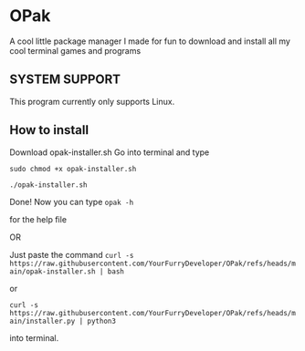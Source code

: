 # OPak
A cool little package manager I made for fun to download and install all my cool terminal games and programs

## SYSTEM SUPPORT
This program currently only supports Linux.

## How to install
Download opak-installer.sh
Go into terminal and type

`sudo chmod +x opak-installer.sh`

`./opak-installer.sh`

Done!
Now you can type
`opak -h`

for the help file


OR

Just paste the command `curl -s https://raw.githubusercontent.com/YourFurryDeveloper/OPak/refs/heads/main/opak-installer.sh | bash`

or

`curl -s https://raw.githubusercontent.com/YourFurryDeveloper/OPak/refs/heads/main/installer.py | python3`

into terminal.
